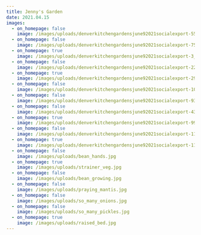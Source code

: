 ```yaml
---
title: Jenny's Garden
date: 2021.04.15
images:
  - on_homepage: false
    image: /images/uploads/denverkitchengardensjune92021socialexport-55_websize-1-.jpg
  - on_homepage: false
    image: /images/uploads/denverkitchengardensjune92021socialexport-75_websize.jpg
  - on_homepage: true
    image: /images/uploads/denverkitchengardensjune92021socialexport-3_websize.jpg
  - on_homepage: false
    image: /images/uploads/denverkitchengardensjune92021socialexport-22_websize.jpg
  - on_homepage: true
    image: /images/uploads/denverkitchengardensjune92021socialexport-29_websize-1-.jpg
  - on_homepage: false
    image: /images/uploads/denverkitchengardensjune92021socialexport-102_websize.jpg
  - on_homepage: false
    image: /images/uploads/denverkitchengardensjune92021socialexport-93_websize.jpg
  - on_homepage: false
    image: /images/uploads/denverkitchengardensjune92021socialexport-43_websize-1-.jpg
  - on_homepage: true
    image: /images/uploads/denverkitchengardensjune92021socialexport-99_websize-1-.jpg
  - on_homepage: false
    image: /images/uploads/denverkitchengardensjune92021socialexport-110_websize-1-.jpg
  - on_homepage: true
    image: /images/uploads/denverkitchengardensjune92021socialexport-110_websize-1-.jpg
  - on_homepage: false
    image: /images/uploads/bean_hands.jpg
  - on_homepage: true
    image: /images/uploads/strainer_veg.jpg
  - on_homepage: false
    image: /images/uploads/bean_growing.jpg
  - on_homepage: false
    image: /images/uploads/praying_mantis.jpg
  - on_homepage: false
    image: /images/uploads/so_many_onions.jpg
  - on_homepage: false
    image: /images/uploads/so_many_pickles.jpg
  - on_homepage: true
    image: /images/uploads/raised_bed.jpg
---
```


